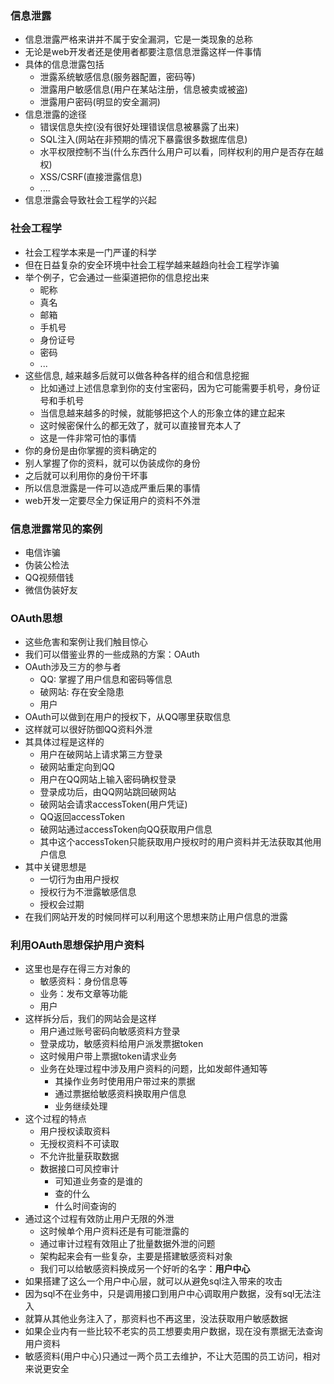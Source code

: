### 信息泄露

- 信息泄露严格来讲并不属于安全漏洞，它是一类现象的总称
- 无论是web开发者还是使用者都要注意信息泄露这样一件事情
- 具体的信息泄露包括
    * 泄露系统敏感信息(服务器配置，密码等)
    * 泄露用户敏感信息(用户在某站注册，信息被卖或被盗)
    * 泄露用户密码(明显的安全漏洞)
- 信息泄露的途径
    * 错误信息失控(没有很好处理错误信息被暴露了出来)
    * SQL注入(网站在非预期的情况下暴露很多数据库信息)
    * 水平权限控制不当(什么东西什么用户可以看，同样权利的用户是否存在越权)
    * XSS/CSRF(直接泄露信息)
    * ....
- 信息泄露会导致社会工程学的兴起

### 社会工程学

- 社会工程学本来是一门严谨的科学
- 但在日益复杂的安全环境中社会工程学越来越趋向社会工程学诈骗
- 举个例子，它会通过一些渠道把你的信息挖出来
    * 昵称
    * 真名
    * 邮箱
    * 手机号
    * 身份证号
    * 密码
    * ...
- 这些信息, 越来越多后就可以做各种各样的组合和信息挖掘
    * 比如通过上述信息拿到你的支付宝密码，因为它可能需要手机号，身份证号和手机号
    * 当信息越来越多的时候，就能够把这个人的形象立体的建立起来
    * 这时候密保什么的都无效了，就可以直接冒充本人了
    * 这是一件非常可怕的事情
- 你的身份是由你掌握的资料确定的
- 别人掌握了你的资料，就可以伪装成你的身份
- 之后就可以利用你的身份干坏事
- 所以信息泄露是一件可以造成严重后果的事情
- web开发一定要尽全力保证用户的资料不外泄

### 信息泄露常见的案例

- 电信诈骗
- 伪装公检法
- QQ视频借钱
- 微信伪装好友

### OAuth思想

- 这些危害和案例让我们触目惊心
- 我们可以借鉴业界的一些成熟的方案：OAuth
- OAuth涉及三方的参与者
    * QQ: 掌握了用户信息和密码等信息
    * 破网站: 存在安全隐患
    * 用户
- OAuth可以做到在用户的授权下，从QQ哪里获取信息
- 这样就可以很好防御QQ资料外泄
- 其具体过程是这样的
    * 用户在破网站上请求第三方登录
    * 破网站重定向到QQ
    * 用户在QQ网站上输入密码确权登录
    * 登录成功后，由QQ网站跳回破网站
    * 破网站会请求accessToken(用户凭证)
    * QQ返回accessToken
    * 破网站通过accessToken向QQ获取用户信息
    * 其中这个accessToken只能获取用户授权时的用户资料并无法获取其他用户信息
- 其中关键思想是
    * 一切行为由用户授权
    * 授权行为不泄露敏感信息
    * 授权会过期
- 在我们网站开发的时候同样可以利用这个思想来防止用户信息的泄露

### 利用OAuth思想保护用户资料

- 这里也是存在得三方对象的
    * 敏感资料：身份信息等
    * 业务：发布文章等功能
    * 用户
- 这样拆分后，我们的网站会是这样
    * 用户通过账号密码向敏感资料方登录
    * 登录成功，敏感资料给用户派发票据token
    * 这时候用户带上票据token请求业务
    * 业务在处理过程中涉及用户资料的问题，比如发邮件通知等
        * 其操作业务时使用用户带过来的票据
        * 通过票据给敏感资料换取用户信息
        * 业务继续处理
- 这个过程的特点
    * 用户授权读取资料
    * 无授权资料不可读取
    * 不允许批量获取数据
    * 数据接口可风控审计
        * 可知道业务查的是谁的
        * 查的什么
        * 什么时间查询的
- 通过这个过程有效防止用户无限的外泄
    * 这时候单个用户资料还是有可能泄露的
    * 通过审计过程有效阻止了批量数据外泄的问题
    * 架构起来会有一些复杂，主要是搭建敏感资料对象
    * 我们可以给敏感资料换成另一个好听的名字：**用户中心**
- 如果搭建了这么一个用户中心层，就可以从避免sql注入带来的攻击
- 因为sql不在业务中，只是调用接口到用户中心调取用户数据，没有sql无法注入
- 就算从其他业务注入了，那资料也不再这里，没法获取用户敏感数据
- 如果企业内有一些比较不老实的员工想要卖用户数据，现在没有票据无法查询用户资料
- 敏感资料(用户中心)只通过一两个员工去维护，不让大范围的员工访问，相对来说更安全